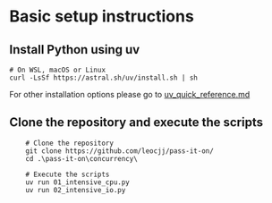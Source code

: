 # Basic setup instructions


## Install Python using uv

```shell
# On WSL, macOS or Linux
curl -LsSf https://astral.sh/uv/install.sh | sh
```

For other installation options please go to [uv_quick_reference.md](https://github.com/leocjj/pass-it-on/blob/main/uv_quick_reference.md)

## Clone the repository and execute the scripts

```shell
    # Clone the repository
    git clone https://github.com/leocjj/pass-it-on/
    cd .\pass-it-on\concurrency\

    # Execute the scripts
    uv run 01_intensive_cpu.py
    uv run 02_intensive_io.py
```
